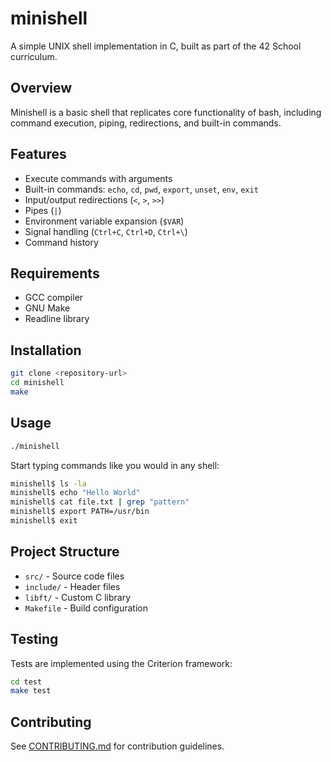 # minishell
A simple UNIX shell implementation in C, built as part of the 42 School curriculum.

## Overview
Minishell is a basic shell that replicates core functionality of bash, including command execution, piping, redirections, and built-in commands.

## Features
- Execute commands with arguments
- Built-in commands: `echo`, `cd`, `pwd`, `export`, `unset`, `env`, `exit`
- Input/output redirections (`<`, `>`, `>>`)
- Pipes (`|`)
- Environment variable expansion (`$VAR`)
- Signal handling (`Ctrl+C`, `Ctrl+D`, `Ctrl+\`)
- Command history

## Requirements
- GCC compiler
- GNU Make
- Readline library

## Installation
```bash
git clone <repository-url>
cd minishell
make
```

## Usage
```bash
./minishell
```

Start typing commands like you would in any shell:
```bash
minishell$ ls -la
minishell$ echo "Hello World"
minishell$ cat file.txt | grep "pattern"
minishell$ export PATH=/usr/bin
minishell$ exit
```

## Project Structure
- `src/` - Source code files
- `include/` - Header files
- `libft/` - Custom C library
- `Makefile` - Build configuration

## Testing
Tests are implemented using the Criterion framework:

```bash
cd test
make test
```

## Contributing
See [CONTRIBUTING.md](CONTRIBUTING.md) for contribution guidelines.
